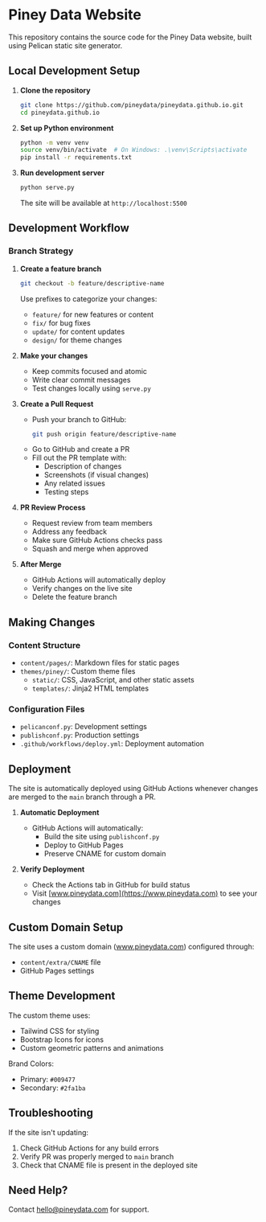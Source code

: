 # Piney Data Website

This repository contains the source code for the Piney Data website, built using Pelican static site generator.

## Local Development Setup

1. **Clone the repository**
   ```bash
   git clone https://github.com/pineydata/pineydata.github.io.git
   cd pineydata.github.io
   ```

2. **Set up Python environment**
   ```bash
   python -m venv venv
   source venv/bin/activate  # On Windows: .\venv\Scripts\activate
   pip install -r requirements.txt
   ```

3. **Run development server**
   ```bash
   python serve.py
   ```
   The site will be available at `http://localhost:5500`

## Development Workflow

### Branch Strategy
1. **Create a feature branch**
   ```bash
   git checkout -b feature/descriptive-name
   ```
   Use prefixes to categorize your changes:
   - `feature/` for new features or content
   - `fix/` for bug fixes
   - `update/` for content updates
   - `design/` for theme changes

2. **Make your changes**
   - Keep commits focused and atomic
   - Write clear commit messages
   - Test changes locally using `serve.py`

3. **Create a Pull Request**
   - Push your branch to GitHub:
     ```bash
     git push origin feature/descriptive-name
     ```
   - Go to GitHub and create a PR
   - Fill out the PR template with:
     - Description of changes
     - Screenshots (if visual changes)
     - Any related issues
     - Testing steps

4. **PR Review Process**
   - Request review from team members
   - Address any feedback
   - Make sure GitHub Actions checks pass
   - Squash and merge when approved

5. **After Merge**
   - GitHub Actions will automatically deploy
   - Verify changes on the live site
   - Delete the feature branch

## Making Changes

### Content Structure
- `content/pages/`: Markdown files for static pages
- `themes/piney/`: Custom theme files
  - `static/`: CSS, JavaScript, and other static assets
  - `templates/`: Jinja2 HTML templates

### Configuration Files
- `pelicanconf.py`: Development settings
- `publishconf.py`: Production settings
- `.github/workflows/deploy.yml`: Deployment automation

## Deployment

The site is automatically deployed using GitHub Actions whenever changes are merged to the `main` branch through a PR.

1. **Automatic Deployment**
   - GitHub Actions will automatically:
     - Build the site using `publishconf.py`
     - Deploy to GitHub Pages
     - Preserve CNAME for custom domain

2. **Verify Deployment**
   - Check the Actions tab in GitHub for build status
   - Visit [www.pineydata.com](https://www.pineydata.com) to see your changes

## Custom Domain Setup

The site uses a custom domain (www.pineydata.com) configured through:
- `content/extra/CNAME` file
- GitHub Pages settings

## Theme Development

The custom theme uses:
- Tailwind CSS for styling
- Bootstrap Icons for icons
- Custom geometric patterns and animations

Brand Colors:
- Primary: `#009477`
- Secondary: `#2fa1ba`


## Troubleshooting

If the site isn't updating:
1. Check GitHub Actions for any build errors
2. Verify PR was properly merged to `main` branch
3. Check that CNAME file is present in the deployed site

## Need Help?

Contact [hello@pineydata.com](mailto:hello@pineydata.com) for support.
